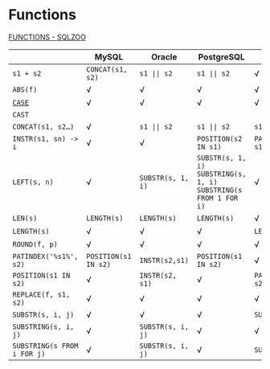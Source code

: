 # Functions
[FUNCTIONS - SQLZOO](https://sqlzoo.net/wiki/FUNCTIONS)

|  | MySQL | Oracle | PostgreSQL | SQL Server |
| --- | --- | --- | --- | --- |
| `s1 + s2` | `CONCAT(s1, s2)` | `s1 \|\| s2` | `s1 \|\| s2` | √ |
| `ABS(f)` | √ | √ | √ | √ |
| [`CASE`](https://sqlzoo.net/wiki/`CASE`) | √ | √ | √ | √ |
| `CAST` |  |  |  |  |
| `CONCAT(s1, s2…)` | √ | `s1 \|\| s2` | `s1 \|\| s2` | `s1 + s2` |
| `INSTR(s1, sn) -> i` | √ | √ | `POSITION(s2 IN s1)` | `PATINDEX('%'+s2+'%', s1)` |
| `LEFT(s, n)` | √ | `SUBSTR(s, 1, i)` | `SUBSTR(s, 1, i)`<br />`SUBSTRING(s, 1, i)`<br />`SUBSTRING(s FROM 1 FOR i)` | √ |
| `LEN(s)` | `LENGTH(s)` | `LENGTH(s)` | `LENGTH(s)` | √ |
| `LENGTH(s)` | √ | √ | √ | `LEN(s)` |
| `ROUND(f, p)` | √ | √ | √ | √ |
| `PATINDEX('%s1%', s2)` | `POSITION(s1 IN s2)` | `INSTR(s2,s1)` | `POSITION(s1 IN s2)` | √ |
| `POSITION(s1 IN s2)` | √ | `INSTR(s2, s1)` | √ | `PATINDEX('%'+s1+'%', s2)` |
| `REPLACE(f, s1, s2)` | √ | √ | √ | √ |
| `SUBSTR(s, i, j)` | √ | √ | √ | `SUBSTRING(s, i, j)` |
| `SUBSTRING(s, i, j)` | √ | `SUBSTR(s, i, j)` | √ | √ |
| `SUBSTRING(s FROM i FOR j)` | √ | `SUBSTR(s, i, j)` | √ | `SUBSTRING(s, i, j)` |